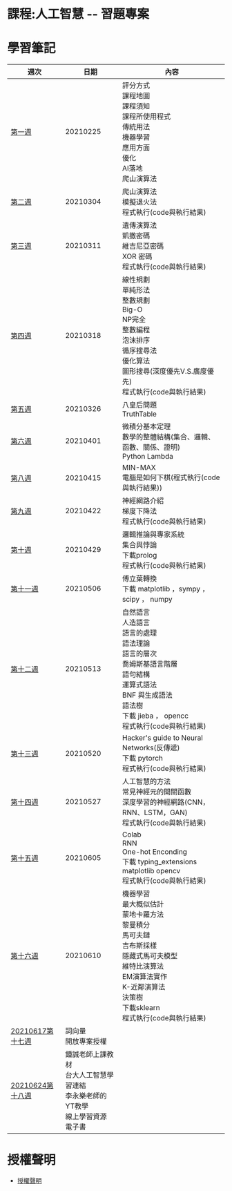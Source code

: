 # 課程:人工智慧 -- 習題專案
# 學習筆記
週次 | 日期 | 內容
---- | ---- | ----
[第一週](https://github.com/www-abcdefg/ai109b/blob/main/note/%E4%BA%BA%E5%B7%A5%E6%99%BA%E6%85%A7%E7%AC%AC%E4%B8%80%E9%80%B1%E7%AD%86%E8%A8%98.md) | 20210225 | 評分方式<br>  課程地圖<br>  課程須知<br>  課程所使用程式<br>  傳統用法<br>  機器學習<br>  應用方面 <br>  優化<br>  AI落地<br>  爬山演算法
[第二週](https://github.com/www-abcdefg/ai109b/blob/main/note/%E4%BA%BA%E5%B7%A5%E6%99%BA%E6%85%A7%E7%AC%AC%E4%BA%8C%E9%80%B1%E7%AD%86%E8%A8%98.md) | 20210304 | 爬山演算法<br> 模擬退火法<br> 程式執行(code與執行結果)
[第三週](https://github.com/www-abcdefg/ai109b/blob/main/note/%E4%BA%BA%E5%B7%A5%E6%99%BA%E6%85%A7%E7%AC%AC%E4%B8%89%E9%80%B1%E7%AD%86%E8%A8%98.md) | 20210311 | 遺傳演算法<br> 凱撒密碼<br>  維吉尼亞密碼<br> XOR 密碼<br>   程式執行(code與執行結果)
[第四週](https://github.com/www-abcdefg/ai109b/blob/main/note/%E4%BA%BA%E5%B7%A5%E6%99%BA%E6%85%A7%E7%AC%AC%E5%9B%9B%E9%80%B1%E7%AD%86%E8%A8%98.md) | 20210318 | 線性規劃<br> 單純形法<br> 整數規劃<br> Big-O<br> NP完全<br> 整數編程<br> 泡沫排序<br> 循序搜尋法<br> 優化算法<br> 圖形搜尋(深度優先V.S.廣度優先)<br> 程式執行(code與執行結果)
[第五週](https://github.com/www-abcdefg/ai109b/blob/main/note/%E4%BA%BA%E5%B7%A5%E6%99%BA%E6%85%A7%E7%AC%AC%E4%BA%94%E9%80%B1%E7%AD%86%E8%A8%98.md) | 20210326 | 八皇后問題 <br> TruthTable
[第六週](https://github.com/www-abcdefg/ai109b/blob/main/note/%E4%BA%BA%E5%B7%A5%E6%99%BA%E6%85%A7%E7%AC%AC%E5%85%AD%E9%80%B1%E7%AD%86%E8%A8%98.md) | 20210401 | 微積分基本定理<br> 數學的整體結構(集合、邏輯、函數、關係、證明)<br> Python Lambda
[第八週](https://github.com/www-abcdefg/ai109b/blob/main/note/%E4%BA%BA%E5%B7%A5%E6%99%BA%E6%85%A7%E7%AC%AC%E5%85%AB%E9%80%B1%E7%AD%86%E8%A8%98.md) | 20210415 | MIN-MAX <br> 電腦是如何下棋(程式執行(code與執行結果))
[第九週](https://github.com/www-abcdefg/ai109b/blob/main/note/%E4%BA%BA%E5%B7%A5%E6%99%BA%E6%85%A7%E7%AC%AC%E4%B9%9D%E9%80%B1%E7%AD%86%E8%A8%98.md) | 20210422 | 神經網路介紹 <br> 梯度下降法<br> 程式執行(code與執行結果)
[第十週](https://github.com/www-abcdefg/ai109b/blob/main/note/%E4%BA%BA%E5%B7%A5%E6%99%BA%E6%85%A7%E7%AC%AC%E5%8D%81%E9%80%B1%E7%AD%86%E8%A8%98.md) | 20210429 | 邏輯推論與專家系統 <br> 集合與悖論 <br> 下載prolog <br> 程式執行(code與執行結果)
[第十一週](https://github.com/www-abcdefg/ai109b/blob/main/note/%E4%BA%BA%E5%B7%A5%E6%99%BA%E6%85%A7%E7%AC%AC%E5%8D%81%E4%B8%80%E9%80%B1%E7%AD%86%E8%A8%98.md) | 20210506 | 傅立葉轉換<br> 下載 matplotlib ，sympy ， scipy ， numpy
[第十二週](https://github.com/www-abcdefg/ai109b/blob/main/note/%E4%BA%BA%E5%B7%A5%E6%99%BA%E6%85%A7%E7%AC%AC%E5%8D%81%E4%BA%8C%E9%80%B1%E7%AD%86%E8%A8%98.md) | 20210513 | 自然語言<br> 人造語言<br> 語言的處理<br> 語法理論<br> 語言的層次<br> 喬姆斯基語言階層<br> 語句結構<br> 運算式語法<br> BNF 與生成語法<br> 語法樹<br> 下載 jieba ， opencc<br> 程式執行(code與執行結果)
[第十三週](https://github.com/www-abcdefg/ai109b/blob/main/note/%E4%BA%BA%E5%B7%A5%E6%99%BA%E6%85%A7%E7%AC%AC%E5%8D%81%E4%B8%89%E9%80%B1%E7%AD%86%E8%A8%98.md) | 20210520 | Hacker's guide to Neural Networks(反傳遞) <br> 下載 pytorch<br> 程式執行(code與執行結果)
[第十四週](https://github.com/www-abcdefg/ai109b/blob/main/note/%E4%BA%BA%E5%B7%A5%E6%99%BA%E6%85%A7%E7%AC%AC%E5%8D%81%E5%9B%9B%E9%80%B1%E7%AD%86%E8%A8%98.md) | 20210527 | 人工智慧的方法<br> 常見神經元的開關函數<br>深度學習的神經網路(CNN，RNN、LSTM，GAN)<br> 程式執行(code與執行結果)
[第十五週](https://github.com/www-abcdefg/ai109b/blob/main/note/%E4%BA%BA%E5%B7%A5%E6%99%BA%E6%85%A7%E7%AC%AC%E5%8D%81%E4%BA%94%E9%80%B1%E7%AD%86%E8%A8%98.md) | 20210605 | Colab <br> RNN <br> One-hot Enconding <br> 下載  typing_extensions matplotlib opencv<br>程式執行(code與執行結果)
[第十六週](https://github.com/www-abcdefg/ai109b/blob/main/note/%E4%BA%BA%E5%B7%A5%E6%99%BA%E6%85%A7%E7%AC%AC%E5%8D%81%E5%85%AD%E9%80%B1%E7%AD%86%E8%A8%98.md) | 20210610 | 機器學習<br>  最大概似估計<br>  蒙地卡羅方法<br>  黎曼積分<br>  馬可夫鏈<br>  吉布斯採樣<br>  隱藏式馬可夫模型<br>  維特比演算法<br> EM演算法實作<br>  K-近鄰演算法<br>  決策樹 <br> 下載sklearn<br>  程式執行(code與執行結果)
[20210617第十七週](https://github.com/cycyucheng1010/ai109b/blob/main/Note/20210617%E7%AC%AC%E5%8D%81%E4%B8%83%E9%80%B1%E7%AD%86%E8%A8%98.md) | 詞向量 <br> 開放專案授權
[20210624第十八週](https://github.com/cycyucheng1010/ai109b/blob/main/Note/20210624%E7%AC%AC%E5%8D%81%E5%85%AB%E9%80%B1%E7%AD%86%E8%A8%98.md) | 鍾誠老師上課教材 <br> 台大人工智慧學習連結 <br> 李永樂老師的YT教學 <br> 線上學習資源 <br> 電子書

# 授權聲明
* [授權聲明](https://github.com/www-abcdefg/ai109b/blob/main/LICENSE.md)
